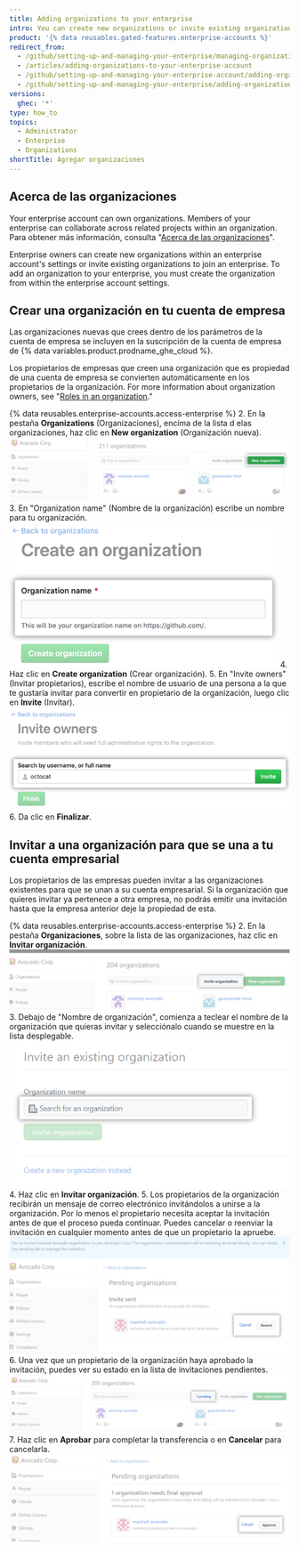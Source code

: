 ```yaml
---
title: Adding organizations to your enterprise
intro: You can create new organizations or invite existing organizations to manage within your enterprise.
product: '{% data reusables.gated-features.enterprise-accounts %}'
redirect_from:
  - /github/setting-up-and-managing-your-enterprise/managing-organizations-in-your-enterprise-account/adding-organizations-to-your-enterprise-account
  - /articles/adding-organizations-to-your-enterprise-account
  - /github/setting-up-and-managing-your-enterprise-account/adding-organizations-to-your-enterprise-account
  - /github/setting-up-and-managing-your-enterprise/adding-organizations-to-your-enterprise-account
versions:
  ghec: '*'
type: how_to
topics:
  - Administrator
  - Enterprise
  - Organizations
shortTitle: Agregar organizaciones
---
```


## Acerca de las organizaciones

Your enterprise account can own organizations. Members of your enterprise can collaborate across related projects within an organization. Para obtener más información, consulta "[Acerca de las organizaciones](/organizations/collaborating-with-groups-in-organizations/about-organizations)".

Enterprise owners can create new organizations within an enterprise account's settings or invite existing organizations to join an enterprise. To add an organization to your enterprise, you must create the organization from within the enterprise account settings.

## Crear una organización en tu cuenta de empresa

Las organizaciones nuevas que crees dentro de los parámetros de la cuenta de empresa se incluyen en la suscripción de la cuenta de empresa de {% data variables.product.prodname_ghe_cloud %}.

Los propietarios de empresas que creen una organización que es propiedad de una cuenta de empresa se convierten automáticamente en los propietarios de la organización. For more information about organization owners, see "[Roles in an organization](/organizations/managing-peoples-access-to-your-organization-with-roles/roles-in-an-organization)."

{% data reusables.enterprise-accounts.access-enterprise %}
2. En la pestaña **Organizations** (Organizaciones), encima de la lista d elas organizaciones, haz clic en **New organization** (Organización nueva). ![Botón de la nueva organización](/assets/images/help/business-accounts/enterprise-account-add-org.png)
3. En "Organization name" (Nombre de la organización) escribe un nombre para tu organización. ![Campo para escribir el nombre de una organización nueva](/assets/images/help/business-accounts/new-organization-name-field.png)
4. Haz clic en **Create organization** (Crear organización).
5. En "Invite owners" (Invitar propietarios), escribe el nombre de usuario de una persona a la que te gustaría invitar para convertir en propietario de la organización, luego clic en **Invite** (Invitar). ![Campo de búsqueda del propietario de la organización y botón Invite (Invitar)](/assets/images/help/business-accounts/invite-org-owner.png)
6. Da clic en **Finalizar**.

## Invitar a una organización para que se una a tu cuenta empresarial

Los propietarios de las empresas pueden invitar a las organizaciones existentes para que se unan a su cuenta empresarial. Si la organización que quieres invitar ya pertenece a otra empresa, no podrás emitir una invitación hasta que la empresa anterior deje la propiedad de esta.

{% data reusables.enterprise-accounts.access-enterprise %}
2. En la pestaña **Organizaciones**, sobre la lista de las organizaciones, haz clic en **Invitar organización**. ![Invitar a una organización](/assets/images/help/business-accounts/enterprise-account-invite-organization.png)
3. Debajo de "Nombre de organización", comienza a teclear el nombre de la organización que quieras invitar y selecciónalo cuando se muestre en la lista desplegable. ![Buscar una organización](/assets/images/help/business-accounts/enterprise-account-search-for-organization.png)
4. Haz clic en **Invitar organización**.
5. Los propietarios de la organización recibirán un mensaje de correo electrónico invitándolos a unirse a la organización. Por lo menos el propietario necesita aceptar la invitación antes de que el proceso pueda continuar. Puedes cancelar o reenviar la invitación en cualquier momento antes de que un propietario la apruebe. ![Cancelar o reenviar](/assets/images/help/business-accounts/enterprise-account-invitation-sent.png)
6. Una vez que un propietario de la organización haya aprobado la invitación, puedes ver su estado en la lista de invitaciones pendientes. ![Invitación pendiente](/assets/images/help/business-accounts/enterprise-account-pending.png)
7. Haz clic en **Aprobar** para completar la transferencia o en **Cancelar** para cancelarla. ![Aprobar invitación](/assets/images/help/business-accounts/enterprise-account-transfer-approve.png)
